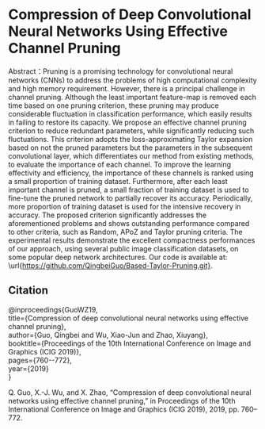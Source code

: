 Compression of Deep Convolutional Neural Networks Using Effective Channel Pruning
======

Abstract：Pruning is a promising technology for convolutional neural networks (CNNs) to address the problems of high computational complexity and high memory requirement. However, there is a principal challenge in channel pruning. Although the least important feature-map is removed each time based on one pruning criterion, these pruning may produce considerable fluctuation in classification performance, which easily results in failing to restore its capacity. We propose an effective channel pruning criterion to reduce redundant parameters, while significantly reducing such fluctuations. This criterion adopts the loss-approximating Taylor expansion based on not the pruned parameters but the parameters in the subsequent convolutional layer, which differentiates our method from existing methods, to evaluate the importance of each channel. To improve the learning effectivity and efficiency, the importance of these channels is ranked using a small proportion of training dataset. Furthermore, after each least important channel is pruned, a small fraction of training dataset is used to fine-tune the pruned network to partially recover its accuracy. Periodically, more proportion of training dataset is used for the intensive recovery in accuracy. The proposed criterion significantly addresses the aforementioned problems and shows outstanding performance compared to other criteria, such as Random, APoZ and Taylor pruning criteria. The experimental results demonstrate the excellent compactness performances of our approach, using several public image classification datasets, on some popular deep network architectures. Our code is available at: \url{https://github.com/QingbeiGuo/Based-Taylor-Pruning.git}.

## Citation
@inproceedings{GuoWZ19,  
  title={Compression of deep convolutional neural networks using effective channel pruning},  
  author={Guo, Qingbei and Wu, Xiao-Jun and Zhao, Xiuyang},  
  booktitle={Proceedings of the 10th International Conference on Image and Graphics (ICIG 2019)},  
  pages={760--772},  
  year={2019}  
}

Q. Guo, X.-J. Wu, and X. Zhao, “Compression of deep convolutional neural networks using effective channel pruning,” in Proceedings of the 10th International Conference on Image and Graphics (ICIG 2019), 2019, pp. 760–772.

